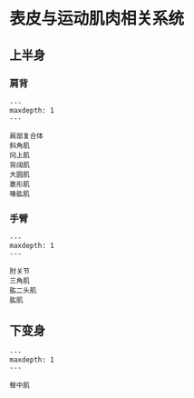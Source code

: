 # 表皮与运动肌肉相关系统


## 上半身

### 肩背

```{toctree}
---
maxdepth: 1
---

肩部复合体
斜角肌
冈上肌
背阔肌
大圆肌
菱形肌
喙肱肌
```

### 手臂

```{toctree}
---
maxdepth: 1
---

肘关节
三角肌
肱二头肌
肱肌
```

## 下变身

```{toctree}
---
maxdepth: 1
---

臀中肌
```
